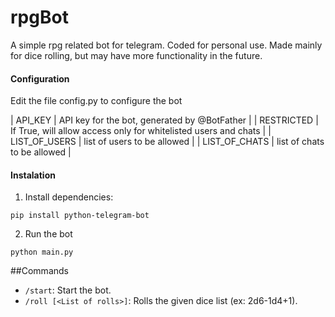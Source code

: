 # rpgBot

A simple rpg related bot for telegram. Coded for personal use. Made mainly for dice rolling, but may have more functionality in the future.


#### Configuration
Edit the file config.py to configure the bot

| API_KEY  | API key for the bot, generated by @BotFather  |
| RESTRICTED  | If True, will allow access only for whitelisted users and chats  |
| LIST_OF_USERS  | list of users to be allowed  |
| LIST_OF_CHATS  | list of chats to be allowed  |

#### Instalation
1. Install dependencies:
```shell
pip install python-telegram-bot
```
2. Run the bot
```shell
python main.py 
```

##Commands
- `/start`: Start the bot.
- `/roll [<List of rolls>]`: Rolls the given dice list (ex: 2d6-1d4+1).